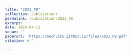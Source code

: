 ```yaml
---
title: "2023_P8"
collection: publications
permalink: /publication/2023_P8
excerpt: ''
date: 2023-04-11
venue: ''
paperurl: 'https://mechviku.github.io/files/2023_P8.pdf'
citation: #''

---
```


[Download paper here]: (https://mechviku.github.io/files/2023_P8.pdf)






